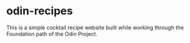 # odin-recipes
This is a simple cocktail recipe website built while working through the Foundation path of the Odin Project.
